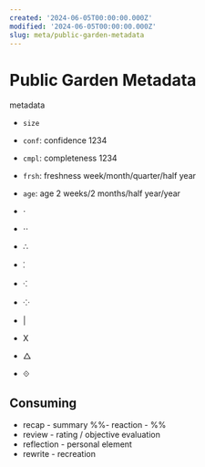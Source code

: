 ```yaml
---
created: '2024-06-05T00:00:00.000Z'
modified: '2024-06-05T00:00:00.000Z'
slug: meta/public-garden-metadata
---
```

# Public Garden Metadata

metadata

- `size`
- `conf`: confidence 1234
- `cmpl`: completeness 1234
- `frsh`: freshness week/month/quarter/half year
- `age`: age 2 weeks/2 months/half year/year

- ⋅
- ⋅⋅
- ∴
- ⁚
- ⁖
- ⁘
-  |
- X
- △
- ⟐

## Consuming

- recap - summary
 %%- reaction - %%
- review - rating / objective evaluation
- reflection - personal element
- rewrite - recreation
